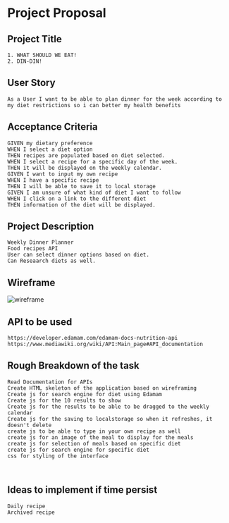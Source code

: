 # Project Proposal

## Project Title
```
1. WHAT SHOULD WE EAT!
2. DIN-DIN!

```

## User Story
```
As a User I want to be able to plan dinner for the week according to my diet restrictions so i can better my health benefits

 ```

  
## Acceptance Criteria
```
GIVEN my dietary preference 
WHEN I select a diet option 
THEN recipes are populated based on diet selected.
WHEN I select a recipe for a specific day of the week.
THEN it will be displayed on the weekly calendar. 
GIVEN I want to input my own recipe 
WHEN I have a specific recipe 
THEN I will be able to save it to local storage
GIVEN I am unsure of what kind of diet I want to follow
WHEN I click on a link to the different diet
THEN information of the diet will be displayed.

```

## Project Description 
```
Weekly Dinner Planner
Food recipes API
User can select dinner options based on diet. 
Can Reseaarch diets as well.

```

## Wireframe

![wireframe](https://user-images.githubusercontent.com/63210444/106367041-c913ea80-62f4-11eb-9ede-bb52d6ae07d0.png)




## API to be used  
```
https://developer.edamam.com/edamam-docs-nutrition-api
https://www.mediawiki.org/wiki/API:Main_page#API_documentation

```

## Rough Breakdown of the task 
```
Read Documentation for APIs
Create HTML skeleton of the application based on wireframing
Create js for search engine for diet using Edamam
Create js for the 10 results to show
Create js for the results to be able to be dragged to the weekly calendar
Create js for the saving to localstorage so when it refreshes, it doesn't delete
create js to be able to type in your own recipe as well
create js for an image of the meal to display for the meals
create js for selection of meals based on specific diet
create js for search engine for specific diet
css for styling of the interface



```

## Ideas to implement if time persist 
```
Daily recipe
Archived recipe 

```
